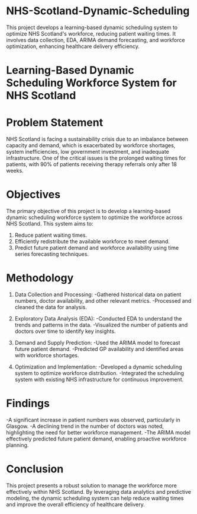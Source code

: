 # NHS-Scotland-Dynamic-Scheduling
This project develops a learning-based dynamic scheduling system to optimize NHS Scotland's workforce, reducing patient waiting times. It involves data collection, EDA, ARIMA demand forecasting, and workforce optimization, enhancing healthcare delivery efficiency.

# Learning-Based Dynamic Scheduling Workforce System for NHS Scotland

# Problem Statement
NHS Scotland is facing a sustainability crisis due to an imbalance between capacity and demand, which is exacerbated by workforce shortages, system inefficiencies, low government investment, and inadequate infrastructure. One of the critical issues is the prolonged waiting times for patients, with 90% of patients receiving therapy referrals only after 18 weeks.

# Objectives
The primary objective of this project is to develop a learning-based dynamic scheduling workforce system to optimize the workforce across NHS Scotland. 
This system aims to:
1. Reduce patient waiting times.
2. Efficiently redistribute the available workforce to meet demand.
3. Predict future patient demand and workforce availability using time series forecasting techniques.

# Methodology

1. Data Collection and Processing:
-Gathered historical data on patient numbers, doctor availability, and other relevant metrics.
-Processed and cleaned the data for analysis.

2. Exploratory Data Analysis (EDA):
-Conducted EDA to understand the trends and patterns in the data.
-Visualized the number of patients and doctors over time to identify key insights.

3. Demand and Supply Prediction:
-Used the ARIMA model to forecast future patient demand.
-Predicted GP availability and identified areas with workforce shortages.

4. Optimization and Implementation:
-Developed a dynamic scheduling system to optimize workforce distribution.
-Integrated the scheduling system with existing NHS infrastructure for continuous improvement.

# Findings
-A significant increase in patient numbers was observed, particularly in Glasgow.
-A declining trend in the number of doctors was noted, highlighting the need for better workforce management.
-The ARIMA model effectively predicted future patient demand, enabling proactive workforce planning.

# Conclusion
This project presents a robust solution to manage the workforce more effectively within NHS Scotland. By leveraging data analytics and predictive modeling, the dynamic scheduling system can help reduce waiting times and improve the overall efficiency of healthcare delivery. 
